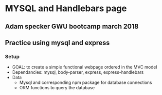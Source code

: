 # MYSQL and Handlebars page
## Adam specker GWU bootcamp march 2018
## Practice using mysql and express

### Setup
* GOAL: to create a simple functional webpage ordered in the MVC model
* Dependancies: mysql, body-parser, express, express-handlebars
* Data
    * Mysql and corresponding npm package for database connections
    * ORM functions to query the database
